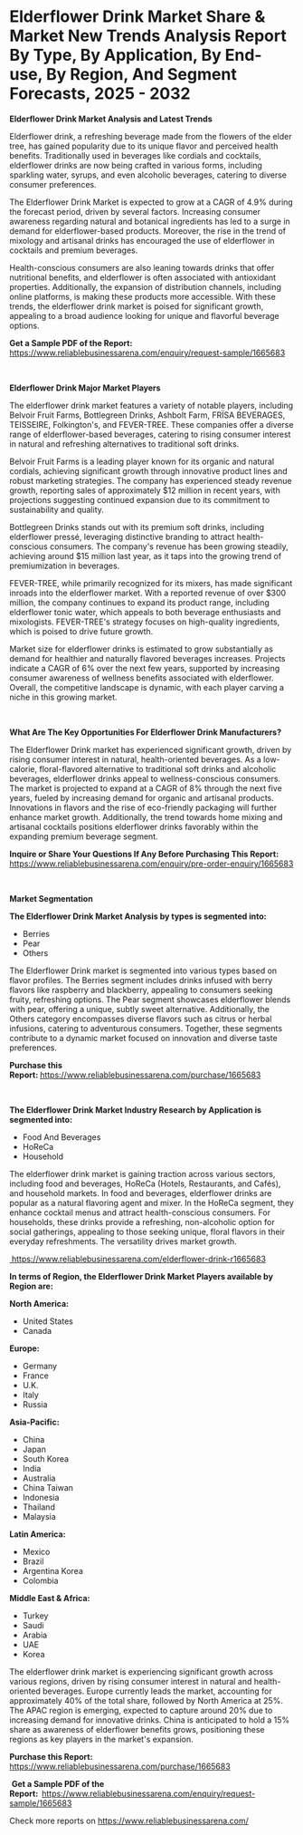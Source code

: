 <p><h1>Elderflower Drink Market Share & Market New Trends Analysis Report By Type, By Application, By End-use, By Region, And Segment Forecasts, 2025 - 2032</h1></p><p><strong>Elderflower Drink Market Analysis and Latest Trends</strong></p>
<p><p>Elderflower drink, a refreshing beverage made from the flowers of the elder tree, has gained popularity due to its unique flavor and perceived health benefits. Traditionally used in beverages like cordials and cocktails, elderflower drinks are now being crafted in various forms, including sparkling water, syrups, and even alcoholic beverages, catering to diverse consumer preferences.</p><p>The Elderflower Drink Market is expected to grow at a CAGR of 4.9% during the forecast period, driven by several factors. Increasing consumer awareness regarding natural and botanical ingredients has led to a surge in demand for elderflower-based products. Moreover, the rise in the trend of mixology and artisanal drinks has encouraged the use of elderflower in cocktails and premium beverages. </p><p>Health-conscious consumers are also leaning towards drinks that offer nutritional benefits, and elderflower is often associated with antioxidant properties. Additionally, the expansion of distribution channels, including online platforms, is making these products more accessible. With these trends, the elderflower drink market is poised for significant growth, appealing to a broad audience looking for unique and flavorful beverage options.</p></p>
<p><strong>Get a Sample PDF of the Report:&nbsp;</strong> <a href="https://www.reliablebusinessarena.com/enquiry/request-sample/1665683?utm_campaign=2194&utm_medium=2&utm_source=Github&utm_content=ia&utm_term=14022025&utm_id=elderflower-drink">https://www.reliablebusinessarena.com/enquiry/request-sample/1665683</a></p>
<p>&nbsp;</p>
<p><strong>Elderflower Drink Major Market Players</strong></p>
<p><p>The elderflower drink market features a variety of notable players, including Belvoir Fruit Farms, Bottlegreen Drinks, Ashbolt Farm, FRÏSA BEVERAGES, TEISSEIRE, Folkington's, and FEVER-TREE. These companies offer a diverse range of elderflower-based beverages, catering to rising consumer interest in natural and refreshing alternatives to traditional soft drinks.</p><p>Belvoir Fruit Farms is a leading player known for its organic and natural cordials, achieving significant growth through innovative product lines and robust marketing strategies. The company has experienced steady revenue growth, reporting sales of approximately $12 million in recent years, with projections suggesting continued expansion due to its commitment to sustainability and quality.</p><p>Bottlegreen Drinks stands out with its premium soft drinks, including elderflower pressé, leveraging distinctive branding to attract health-conscious consumers. The company's revenue has been growing steadily, achieving around $15 million last year, as it taps into the growing trend of premiumization in beverages.</p><p>FEVER-TREE, while primarily recognized for its mixers, has made significant inroads into the elderflower market. With a reported revenue of over $300 million, the company continues to expand its product range, including elderflower tonic water, which appeals to both beverage enthusiasts and mixologists. FEVER-TREE's strategy focuses on high-quality ingredients, which is poised to drive future growth.</p><p>Market size for elderflower drinks is estimated to grow substantially as demand for healthier and naturally flavored beverages increases. Projects indicate a CAGR of 6% over the next few years, supported by increasing consumer awareness of wellness benefits associated with elderflower. Overall, the competitive landscape is dynamic, with each player carving a niche in this growing market.</p></p>
<p>&nbsp;</p>
<p><strong>What Are The Key Opportunities For Elderflower Drink Manufacturers?</strong></p>
<p><p>The Elderflower Drink market has experienced significant growth, driven by rising consumer interest in natural, health-oriented beverages. As a low-calorie, floral-flavored alternative to traditional soft drinks and alcoholic beverages, elderflower drinks appeal to wellness-conscious consumers. The market is projected to expand at a CAGR of 8% through the next five years, fueled by increasing demand for organic and artisanal products. Innovations in flavors and the rise of eco-friendly packaging will further enhance market growth. Additionally, the trend towards home mixing and artisanal cocktails positions elderflower drinks favorably within the expanding premium beverage segment.</p></p>
<p><strong>Inquire or Share Your Questions If Any Before Purchasing This Report:</strong> <a href="https://www.reliablebusinessarena.com/enquiry/pre-order-enquiry/1665683?utm_campaign=2194&utm_medium=2&utm_source=Github&utm_content=ia&utm_term=14022025&utm_id=elderflower-drink">https://www.reliablebusinessarena.com/enquiry/pre-order-enquiry/1665683</a></p>
<p>&nbsp;</p>
<p><strong>Market Segmentation</strong></p>
<p><strong>The Elderflower Drink Market Analysis by types is segmented into:</strong></p>
<p><ul><li>Berries</li><li>Pear</li><li>Others</li></ul></p>
<p><p>The Elderflower Drink market is segmented into various types based on flavor profiles. The Berries segment includes drinks infused with berry flavors like raspberry and blackberry, appealing to consumers seeking fruity, refreshing options. The Pear segment showcases elderflower blends with pear, offering a unique, subtly sweet alternative. Additionally, the Others category encompasses diverse flavors such as citrus or herbal infusions, catering to adventurous consumers. Together, these segments contribute to a dynamic market focused on innovation and diverse taste preferences.</p></p>
<p><strong>Purchase this Report:&nbsp;</strong><a href="https://www.reliablebusinessarena.com/purchase/1665683?utm_campaign=2194&utm_medium=2&utm_source=Github&utm_content=ia&utm_term=14022025&utm_id=elderflower-drink">https://www.reliablebusinessarena.com/purchase/1665683</a></p>
<p>&nbsp;</p>
<p><strong>The Elderflower Drink Market Industry Research by Application is segmented into:</strong></p>
<p><ul><li>Food And Beverages</li><li>HoReCa</li><li>Household</li></ul></p>
<p><p>The elderflower drink market is gaining traction across various sectors, including food and beverages, HoReCa (Hotels, Restaurants, and Cafés), and household markets. In food and beverages, elderflower drinks are popular as a natural flavoring agent and mixer. In the HoReCa segment, they enhance cocktail menus and attract health-conscious consumers. For households, these drinks provide a refreshing, non-alcoholic option for social gatherings, appealing to those seeking unique, floral flavors in their everyday refreshments. The versatility drives market growth.</p></p>
<p><a href="https://www.reliablebusinessarena.com/elderflower-drink-r1665683?utm_campaign=2194&utm_medium=2&utm_source=Github&utm_content=ia&utm_term=14022025&utm_id=elderflower-drink">&nbsp;https://www.reliablebusinessarena.com/elderflower-drink-r1665683</a></p>
<p><strong>In terms of Region, the Elderflower Drink Market Players available by Region are:</strong></p>
<p>
    <p> <strong> North America: </strong>
        <ul>
            <li>United States</li>
            <li>Canada</li>
        </ul>
        </p> 
    <p> <strong> Europe: </strong>
        <ul>
            <li>Germany</li>
            <li>France</li>
            <li>U.K.</li>
            <li>Italy</li>
            <li>Russia</li>
        </ul>
        </p> 
    <p> <strong> Asia-Pacific: </strong>
        <ul>
            <li>China</li>
            <li>Japan</li>
            <li>South Korea</li>
            <li>India</li>
            <li>Australia</li>
            <li>China Taiwan</li>
            <li>Indonesia</li>
            <li>Thailand</li>
            <li>Malaysia</li>
        </ul>
        </p> 
    <p> <strong> Latin America: </strong>
        <ul>
            <li>Mexico</li>
            <li>Brazil</li>
            <li>Argentina Korea</li>
            <li>Colombia</li>
        </ul>
        </p> 
    <p> <strong> Middle East & Africa: </strong>
        <ul>
            <li>Turkey</li>
            <li>Saudi</li>
            <li>Arabia</li>
            <li>UAE</li>
            <li>Korea</li>
        </ul>
    </p>
    </p>
<p><p>The elderflower drink market is experiencing significant growth across various regions, driven by rising consumer interest in natural and health-oriented beverages. Europe currently leads the market, accounting for approximately 40% of the total share, followed by North America at 25%. The APAC region is emerging, expected to capture around 20% due to increasing demand for innovative drinks. China is anticipated to hold a 15% share as awareness of elderflower benefits grows, positioning these regions as key players in the market's expansion.</p></p>
<p><strong>Purchase this Report: </strong><a href="https://www.reliablebusinessarena.com/purchase/1665683?utm_campaign=2194&utm_medium=2&utm_source=Github&utm_content=ia&utm_term=14022025&utm_id=elderflower-drink">https://www.reliablebusinessarena.com/purchase/1665683</a></p>
<p>&nbsp;<strong>Get a Sample PDF of the Report:&nbsp;&nbsp;</strong><a href="https://www.reliablebusinessarena.com/enquiry/request-sample/1665683?utm_campaign=2194&utm_medium=2&utm_source=Github&utm_content=ia&utm_term=14022025&utm_id=elderflower-drink">https://www.reliablebusinessarena.com/enquiry/request-sample/1665683</a></p>
<p><strong></strong></p>
<p>Check more reports on <a href="https://www.reliablebusinessarena.com/?utm_campaign=2194&utm_medium=2&utm_source=Github&utm_content=ia&utm_term=14022025&utm_id=elderflower-drink">https://www.reliablebusinessarena.com/</a></p>